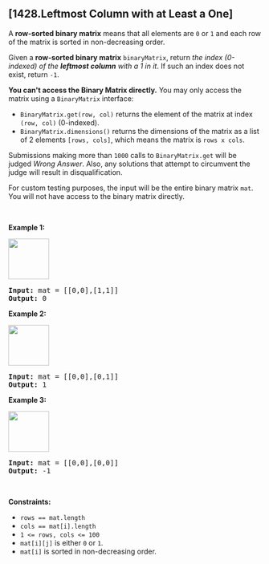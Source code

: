 ## [1428.Leftmost Column with at Least a One]
<p>A <strong>row-sorted binary matrix</strong> means that all elements are <code>0</code> or <code>1</code> and each row of the matrix is sorted in non-decreasing order.</p>

<p>Given a <strong>row-sorted binary matrix</strong> <code>binaryMatrix</code>, return <em>the index (0-indexed) of the <strong>leftmost column</strong> with a 1 in it</em>. If such an index does not exist, return <code>-1</code>.</p>

<p><strong>You can&#39;t access the Binary Matrix directly.</strong> You may only access the matrix using a <code>BinaryMatrix</code> interface:</p>

<ul>
	<li><code>BinaryMatrix.get(row, col)</code> returns the element of the matrix at index <code>(row, col)</code> (0-indexed).</li>
	<li><code>BinaryMatrix.dimensions()</code> returns the dimensions of the matrix as a list of 2 elements <code>[rows, cols]</code>, which means the matrix is <code>rows x cols</code>.</li>
</ul>

<p>Submissions making more than <code>1000</code> calls to <code>BinaryMatrix.get</code> will be judged <em>Wrong Answer</em>. Also, any solutions that attempt to circumvent the judge will result in disqualification.</p>

<p>For custom testing purposes, the input will be the entire binary matrix <code>mat</code>. You will not have access to the binary matrix directly.</p>

<p>&nbsp;</p>
<p><strong class="example">Example 1:</strong></p>
<img alt="" src="https://assets.leetcode.com/uploads/2019/10/25/untitled-diagram-5.jpg" style="width: 81px; height: 81px;" />
<pre>
<strong>Input:</strong> mat = [[0,0],[1,1]]
<strong>Output:</strong> 0
</pre>

<p><strong class="example">Example 2:</strong></p>
<img alt="" src="https://assets.leetcode.com/uploads/2019/10/25/untitled-diagram-4.jpg" style="width: 81px; height: 81px;" />
<pre>
<strong>Input:</strong> mat = [[0,0],[0,1]]
<strong>Output:</strong> 1
</pre>

<p><strong class="example">Example 3:</strong></p>
<img alt="" src="https://assets.leetcode.com/uploads/2019/10/25/untitled-diagram-3.jpg" style="width: 81px; height: 81px;" />
<pre>
<strong>Input:</strong> mat = [[0,0],[0,0]]
<strong>Output:</strong> -1
</pre>

<p>&nbsp;</p>
<p><strong>Constraints:</strong></p>

<ul>
	<li><code>rows == mat.length</code></li>
	<li><code>cols == mat[i].length</code></li>
	<li><code>1 &lt;= rows, cols &lt;= 100</code></li>
	<li><code>mat[i][j]</code> is either <code>0</code> or <code>1</code>.</li>
	<li><code>mat[i]</code> is sorted in non-decreasing order.</li>
</ul>
